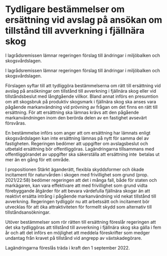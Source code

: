 # Tydligare bestämmelser om ersättning vid avslag på ansökan om tillstånd till avverkning i fjällnära skog

I lagrådsremissen lämnar regeringen förslag till ändringar i miljöbalken och skogsvårdslagen.

I lagrådsremissen lämnar regeringen förslag till ändringar i miljöbalken och skogsvårdslagen.

Förslagen syftar till att tydliggöra bestämmelserna om rätt till ersättning vid avslag på ansökningar om tillstånd till avverkning i fjällnära skog eller vid tillståndsbeslut med långtgående villkor. Bland annat införs en presumtion om att skogsbruk på produktiv skogsmark i fjällnära skog ska anses vara pågående markanvändning vid prövning av frågan om det finns en rätt till ersättning. För att ersättning ska lämnas krävs att den pågående markanvändningen inom den berörda delen av en fastighet avsevärt försvåras.

En bestämmelse införs som anger att om ersättning har lämnats enligt skogsvårdslagen kan inte ersättning lämnas på nytt för samma del av fastigheten. Regeringen bedömer att uppgifter om avslagsbeslut och utbetald ersättning bör offentliggöras. Lagändringarna tillsammans med offentliggörandet av uppgifter ska säkerställa att ersättning inte  betalas ut mer än en gång för ett område.

I propositionen Stärkt äganderätt, flexibla skyddsformer och ökade incitament för naturvården i skogen med frivillighet som grund (prop. 2021/22:58) bedömer regeringen att det i många fall, både för staten och markägaren, kan vara effektivare att med frivillighet som grund vidta förebyggande åtgärder för att bevara värdefulla fjällnära skogar än att reaktivt ersätta intrång i pågående markanvändning vid nekat tillstånd till avverkning. Regeringen tydliggör nu att arbetssätt och incitament bör utvecklas för att öka attraktiviteten för formellt skydd som alternativ till tillståndsansökningar.

Utöver bestämmelser som rör rätten till ersättning föreslår regeringen att det ska tydliggöras att tillstånd till avverkning i fjällnära skog ska gälla i fem år och att det införs en möjlighet att meddela föreskrifter som medger undantag från kravet på tillstånd vid angrepp av växtskadegörare.

Lagändringarna föreslås träda i kraft den 1 september 2022.
